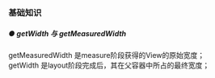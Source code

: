 ### 基础知识

##### ● getWidth 与 getMeasuredWidth 
getMeasuredWidth 是measure阶段获得的View的原始宽度；  
getWidth 是layout阶段完成后，其在父容器中所占的最终宽度；  



